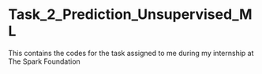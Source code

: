 # Task_2_Prediction_Unsupervised_ML
This contains the codes for the task assigned to me during my internship at The Spark Foundation 
